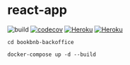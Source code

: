 # react-app

![build](https://github.com/BookBnB/react-app/workflows/build/badge.svg)
[![codecov](https://codecov.io/gh/BookBnB/react-app/branch/master/graph/badge.svg?token=M9SY11KIT2)](https://codecov.io/gh/BookBnB/react-app)
[![Heroku](https://img.shields.io/badge/heroku-master-success.svg?l?style=flat&logo=heroku&logoColor=white&labelColor=494998)](https://bookbnb-react-master.herokuapp.com/)
[![Heroku](https://img.shields.io/badge/heroku-develop-success.svg?l?style=flat&logo=heroku&logoColor=white&labelColor=494998)](https://bookbnb-react-develop.herokuapp.com/)

```
cd bookbnb-backoffice

docker-compose up -d --build
```
